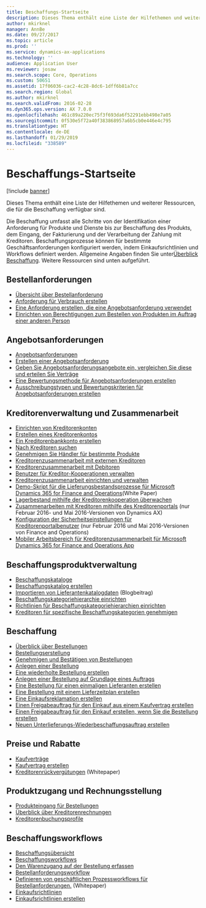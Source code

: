 ```yaml
---
title: Beschaffungs-Startseite
description: Dieses Thema enthält eine Liste der Hilfethemen und weiterer Ressourcen, die für die Beschaffung verfügbar sind.
author: mkirknel
manager: AnnBe
ms.date: 09/27/2017
ms.topic: article
ms.prod: ''
ms.service: dynamics-ax-applications
ms.technology: ''
audience: Application User
ms.reviewer: josaw
ms.search.scope: Core, Operations
ms.custom: 50651
ms.assetid: 17f06036-cac2-4c28-8dc6-1dff6b81a7cc
ms.search.region: Global
ms.author: mkirknel
ms.search.validFrom: 2016-02-28
ms.dyn365.ops.version: AX 7.0.0
ms.openlocfilehash: 461c89a220ec75f3f693da6f52291ebb498e7a05
ms.sourcegitcommit: 0f530e5f72a40f383868957a6b5cb0e446e4c795
ms.translationtype: HT
ms.contentlocale: de-DE
ms.lasthandoff: 01/29/2019
ms.locfileid: "338589"
---
```

# <a name="procurement-and-sourcing-home-page"></a>Beschaffungs-Startseite

[!include [banner](../includes/banner.md)]

Dieses Thema enthält eine Liste der Hilfethemen und weiterer Ressourcen, die für die Beschaffung verfügbar sind.

Die Beschaffung umfasst alle Schritte von der Identifikation einer Anforderung für Produkte und Dienste bis zur Beschaffung des Produkts, dem Eingang, der Fakturierung und der Verarbeitung der Zahlung mit Kreditoren. Beschaffungsprozesse können für bestimmte Geschäftsanforderungen konfiguriert werden, indem Einkaufsrichtlinien und Workflows definiert werden. Allgemeine Angaben finden Sie unter[Überblick Beschaffung](procurement-sourcing-overview.md). Weitere Ressourcen sind unten aufgeführt.

## <a name="purchase-requisitions"></a>Bestellanforderungen
-   [Übersicht über Bestellanforderung](purchase-requisitions-overview.md)
-   [Anforderung für Verbrauch erstellen](tasks/create-requisition-consumption.md)
-   [Eine Anforderung erstellen, die eine Angebotsanforderung verwendet](tasks/create-requisition-uses-rfq.md)
-   [Einrichten von Berechtigungen zum Bestellen von Produkten im Auftrag einer anderen Person](tasks/set-up-permissions-ordering-products.md)

## <a name="requests-for-quotation"></a>Angebotsanforderungen
-   [Angebotsanforderungen](request-quotations.md)
-   [Erstellen einer Angebotsanforderung](tasks/create-request-quotation.md)
-   [Geben Sie Angebotsanforderungsangebote ein, vergleichen Sie diese und erteilen Sie Verträge](tasks/enter-compare-rfq-bids-award-contracts.md)
-   [Eine Bewertungsmethode für Angebotsanforderungen erstellen](tasks/create-scoring-method-rfqs.md)
-   [Ausschreibungstypen und Bewertungskriterien für Angebotsanforderungen erstellen](tasks/create-solicitation-types-scoring-criteria-rfqs.md)

## <a name="vendor-management-and-collaboration"></a>Kreditorenverwaltung und Zusammenarbeit
-   [Einrichten von Kreditorenkonten](set-up-vendor-accounts.md)
-   [Erstellen eines Kreditorenkontos](tasks/create-vendor-account.md)
-   [Ein Kreditorenbankkonto erstellen](tasks/create-vendor-bank-account.md)
-   [Nach Kreditoren suchen](tasks/search-vendors.md)
-   [Genehmigen Sie Händler für bestimmte Produkte](tasks/approve-vendors-specific-products.md)
-   [Kreditorenzusammenarbeit mit externen Kreditoren](vendor-collaboration-work-external-vendors.md)
-   [Kreditorenzusammenarbeit mit Debitoren](vendor-collaboration-work-customers-dynamics-365-operations.md)
-   [Benutzer für Kreditor-Kooperationen verwalten](manage-vendor-collaboration-users.md)
-   [Kreditorenzusammenarbeit einrichten und verwalten](set-up-maintain-vendor-collaboration.md)
-   [Demo-Skript für die Lieferungsbestandsprozesse für Microsoft Dynamics 365 for Finance and Operations](https://mbs.microsoft.com/customersource/northamerica/AX/learning/documentation/white-papers/InboundConsignmentInventoryDemoScriptDynamics365Operations)(White Paper)
-   [Lagerbestand mithilfe der Kreditorenkooperation überwachen](../inventory/tasks/monitor-consignment-inventory-vendor-collaboration.md)
-   [Zusammenarbeiten mit Kreditoren mithilfe des Kreditorenportals](collaborate-vendors-vendor-portal.md) (nur Februar 2016- und Mai 2016-Versionen von Dynamics AX)
-   [Konfiguration der Sicherheitseinstellungen für Kreditorenportalbenutzer](configure-security-vendor-portal-users.md) (nur Februar 2016 und Mai 2016-Versionen von Finance and Operations)
-   [Mobiler Arbeitsbereich für Kreditorenzusammenarbeit für Microsoft Dynamics 365 for Finance and Operations App](vendor-collaboration-mobile-workspace.md)

## <a name="procurement-product-management"></a>Beschaffungsproduktverwaltung
-   [Beschaffungskataloge](procurement-catalogs.md)
-   [Beschaffungskatalog erstellen](tasks/create-procurement-catalog.md)
-   [Importieren von Lieferantenkatalogdaten](https://blogs.msdn.microsoft.com/dynamicsaxscm/2016/05/25/vendor-catalogs-in-dynamics-ax/) (Blogbeitrag)
-   [Beschaffungskategoriehierarchie einrichten](tasks/set-up-procurement-category-hierarchy.md)
-   [Richtlinien für Beschaffungskategoriehierarchien einrichten](tasks/set-up-policies-procurement-category-hierarchies.md)
-   [Kreditoren für spezifische Beschaffungskategorien genehmigen](tasks/approve-vendors-specific-procurement-categories.md)

## <a name="procurement"></a>Beschaffung
-   [Überblick über Bestellungen](purchase-order-overview.md)
-   [Bestellungserstellung](purchase-order-creation.md)
-   [Genehmigen und Bestätigen von Bestellungen](purchase-order-approval-confirmation.md)
-   [Anlegen einer Bestellung](tasks/create-purchase-order.md)
-   [Eine wiederholte Bestellung erstellen](tasks/create-repeat-purchase-order.md)
-   [Anlegen einer Bestellung auf Grundlage eines Auftrags](../sales-marketing/tasks/create-purchase-order-sales-order.md)
-   [Eine Bestellung für einen einmaligen Lieferanten erstellen](tasks/create-purchase-order-one-time-supplier.md)
-   [Eine Bestellung mit einem Lieferzeitplan erstellen](tasks/create-purchase-order-delivery-schedule.md)
-   [Eine Einkaufsreklamation erstellen](tasks/create-purchase-return-order.md)
-   [Einen Freigabeauftrag für den Einkauf aus einem Kaufvertrag erstellen](tasks/create-purchase-release-order-purchase-agreement.md)
-   [Einen Freigabeauftrag für den Einkauf erstellen, wenn Sie die Bestellung erstellen](tasks/create-purchase-release-order-creating-purchase-order.md)
-   [Neuen Unterlieferungs-Wiederbeschaffungsauftrag erstellen](../inventory/tasks/create-consignment-replenishment-order.md)

## <a name="prices-and-discounts"></a>Preise und Rabatte
-   [Kaufverträge](purchase-agreements.md)
-   [Kaufvertrag erstellen](tasks/create-purchase-agreement.md)
-   [Kreditorenrückvergütungen](https://mbs.microsoft.com/customersource/northamerica/AX/learning/documentation/white-papers/Vendor_rebates) (Whitepaper)

## <a name="product-receipt-and-invoicing"></a>Produktzugang und Rechnungsstellung
-   [Produkteingang für Bestellungen](product-receipt-against-purchase-orders.md)
-   [Überblick über Kreditorenrechnungen](../../financials/accounts-payable/vendor-invoices-overview.md)
-   [Kreditorenbuchungsprofile](../../financials/accounts-payable/vendor-posting-profiles.md)

## <a name="procurement-and-sourcing-workflows"></a>Beschaffungsworkflows
-   [Beschaffungsübersicht](procurement-sourcing-overview.md)
-   [Beschaffungsworkflows](procurement-sourcing-workflows.md)
-   [Den Warenzugang auf der Bestellung erfassen](tasks/record-receipt-goods-purchase-order.md)
-   [Bestellanforderungsworkflow](purchase-requisitions-workflow.md)
-   [Definieren von geschäftlichen Prozessworkflows für Bestellanforderungen.](https://mbs.microsoft.com/customersource/Global/AX/learning/documentation/white-papers/Defining_business_process_workflows_for_purchase_requisitions) (Whitepaper)
-   [Einkaufsrichtlinien](purchase-policies.md)
-   [Einkaufsrichtlinien erstellen](tasks/create-purchasing-policies.md)






